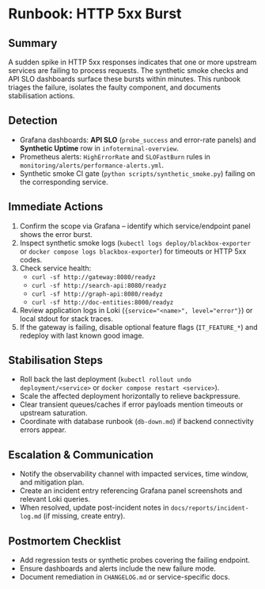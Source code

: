 # Runbook: HTTP 5xx Burst

## Summary
A sudden spike in HTTP 5xx responses indicates that one or more upstream services are failing to process requests. The synthetic smoke checks and API SLO dashboards surface these bursts within minutes. This runbook triages the failure, isolates the faulty component, and documents stabilisation actions.

## Detection
- Grafana dashboards: **API SLO** (`probe_success` and error-rate panels) and **Synthetic Uptime** row in `infoterminal-overview`.
- Prometheus alerts: `HighErrorRate` and `SLOFastBurn` rules in `monitoring/alerts/performance-alerts.yml`.
- Synthetic smoke CI gate (`python scripts/synthetic_smoke.py`) failing on the corresponding service.

## Immediate Actions
1. Confirm the scope via Grafana – identify which service/endpoint panel shows the error burst.
2. Inspect synthetic smoke logs (`kubectl logs deploy/blackbox-exporter` or `docker compose logs blackbox-exporter`) for timeouts or HTTP 5xx codes.
3. Check service health:
   - `curl -sf http://gateway:8080/readyz`
   - `curl -sf http://search-api:8080/readyz`
   - `curl -sf http://graph-api:8080/readyz`
   - `curl -sf http://doc-entities:8000/readyz`
4. Review application logs in Loki (`{service="<name>", level="error"}`) or local stdout for stack traces.
5. If the gateway is failing, disable optional feature flags (`IT_FEATURE_*`) and redeploy with last known good image.

## Stabilisation Steps
- Roll back the last deployment (`kubectl rollout undo deployment/<service>` or `docker compose restart <service>`).
- Scale the affected deployment horizontally to relieve backpressure.
- Clear transient queues/caches if error payloads mention timeouts or upstream saturation.
- Coordinate with database runbook (`db-down.md`) if backend connectivity errors appear.

## Escalation & Communication
- Notify the observability channel with impacted services, time window, and mitigation plan.
- Create an incident entry referencing Grafana panel screenshots and relevant Loki queries.
- When resolved, update post-incident notes in `docs/reports/incident-log.md` (if missing, create entry).

## Postmortem Checklist
- Add regression tests or synthetic probes covering the failing endpoint.
- Ensure dashboards and alerts include the new failure mode.
- Document remediation in `CHANGELOG.md` or service-specific docs.
